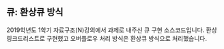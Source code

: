 ## 큐: 환상큐 방식
2019학년도 1학기 자료구조(N)강의에서 과제로 내주신 큐 구현 소스코드입니다.
환상링크드리스트로 구현했고 오버플로우 처리 방식은 환상큐 방식으로 처리했습니다.
